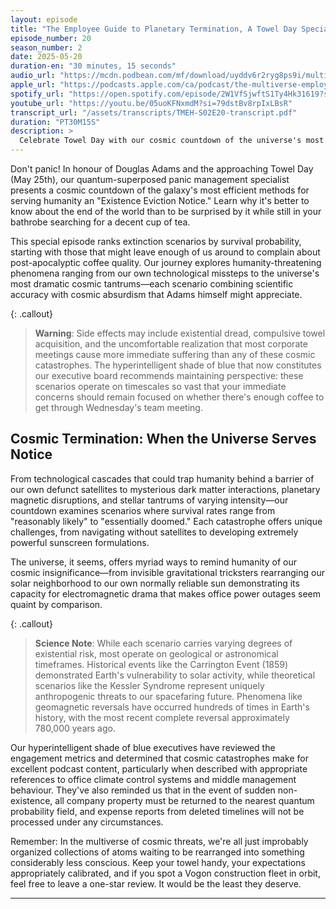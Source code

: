 ```yaml
---
layout: episode
title: "The Employee Guide to Planetary Termination, A Towel Day Special"
episode_number: 20
season_number: 2
date: 2025-05-20
duration-en: "30 minutes, 15 seconds"
audio_url: "https://mcdn.podbean.com/mf/download/uyddv6r2ryg8ps9i/multiverse-employee-handbook-s02e20-employee-guide-planetary-termination.mp3"
apple_url: "https://podcasts.apple.com/ca/podcast/the-multiverse-employee-handbook/id1764134739?i=1000709104829"
spotify_url: "https://open.spotify.com/episode/2W1VfSjwftS1Ty4Hk31619?si=JhLwNQ5QT82vszoikTdL1Q"
youtube_url: "https://youtu.be/05uoKFNxmdM?si=79dstBv8rpIxLBsR"
transcript_url: "/assets/transcripts/TMEH-S02E20-transcript.pdf"
duration: "PT30M15S"
description: >
  Celebrate Towel Day with our cosmic countdown of the universe's most efficient methods for planetary termination, ranked by survival probability. From satellite debris cascades to solar catastrophes, learn why it's better to know about the end of the world than to be surprised by it while still in your bathrobe.
---
```


Don't panic! In honour of Douglas Adams and the approaching Towel Day (May 25th), our quantum-superposed panic management specialist presents a cosmic countdown of the galaxy's most efficient methods for serving humanity an "Existence Eviction Notice." Learn why it's better to know about the end of the world than to be surprised by it while still in your bathrobe searching for a decent cup of tea.

This special episode ranks extinction scenarios by survival probability, starting with those that might leave enough of us around to complain about post-apocalyptic coffee quality. Our journey explores humanity-threatening phenomena ranging from our own technological missteps to the universe's most dramatic cosmic tantrums—each scenario combining scientific accuracy with cosmic absurdism that Adams himself might appreciate.

{: .callout}
> **Warning**: Side effects may include existential dread, compulsive towel acquisition, and the uncomfortable realization that most corporate meetings cause more immediate suffering than any of these cosmic catastrophes. The hyperintelligent shade of blue that now constitutes our executive board recommends maintaining perspective: these scenarios operate on timescales so vast that your immediate concerns should remain focused on whether there's enough coffee to get through Wednesday's team meeting.

## Cosmic Termination: When the Universe Serves Notice

From technological cascades that could trap humanity behind a barrier of our own defunct satellites to mysterious dark matter interactions, planetary magnetic disruptions, and stellar tantrums of varying intensity—our countdown examines scenarios where survival rates range from "reasonably likely" to "essentially doomed." Each catastrophe offers unique challenges, from navigating without satellites to developing extremely powerful sunscreen formulations.

The universe, it seems, offers myriad ways to remind humanity of our cosmic insignificance—from invisible gravitational tricksters rearranging our solar neighborhood to our own normally reliable sun demonstrating its capacity for electromagnetic drama that makes office power outages seem quaint by comparison.

{: .callout}
> **Science Note**: While each scenario carries varying degrees of existential risk, most operate on geological or astronomical timeframes. Historical events like the Carrington Event (1859) demonstrated Earth's vulnerability to solar activity, while theoretical scenarios like the Kessler Syndrome represent uniquely anthropogenic threats to our spacefaring future. Phenomena like geomagnetic reversals have occurred hundreds of times in Earth's history, with the most recent complete reversal approximately 780,000 years ago.

Our hyperintelligent shade of blue executives have reviewed the engagement metrics and determined that cosmic catastrophes make for excellent podcast content, particularly when described with appropriate references to office climate control systems and middle management behaviour. They've also reminded us that in the event of sudden non-existence, all company property must be returned to the nearest quantum probability field, and expense reports from deleted timelines will not be processed under any circumstances.

Remember: In the multiverse of cosmic threats, we're all just improbably organized collections of atoms waiting to be rearranged into something considerably less conscious. Keep your towel handy, your expectations appropriately calibrated, and if you spot a Vogon construction fleet in orbit, feel free to leave a one-star review. It would be the least they deserve.

---
